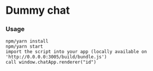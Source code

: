 Dummy chat
=====================

### Usage

```
npm/yarn install
npm/yarn start
import the script into your app (locally available on 'http://0.0.0.0:3005/build/bundle.js')
call window.chatApp.renderer("id")
```

